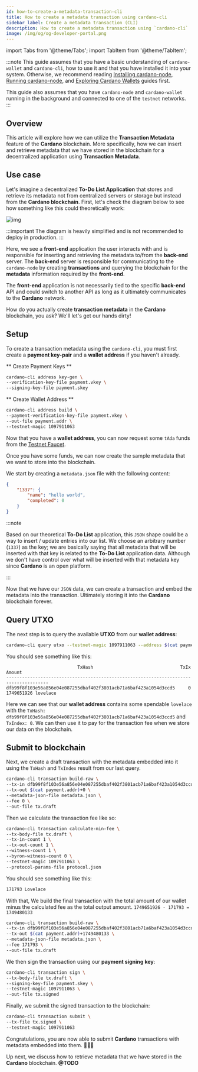 ```yaml
---
id: how-to-create-a-metadata-transaction-cli
title: How to create a metadata transaction using cardano-cli
sidebar_label: Create a metadata transaction (CLI)
description: How to create a metadata transaction using `cardano-cli`
image: /img/og/og-developer-portal.png
---
```

import Tabs from '@theme/Tabs';
import TabItem from '@theme/TabItem';

:::note
This guide assumes that you have a basic understanding of `cardano-wallet` and `cardano-cli`, how to use it and that you have installed it into your system. Otherwise, we recommend reading [Installing cardano-node](../get-started/installing-cardano-node), [Running cardano-node](../get-started/running-cardano), and [Exploring Cardano Wallets](../integrate-cardano/creating-wallet-faucet) guides first.

This guide also assumes that you have `cardano-node` and `cardano-wallet` running in the background and connected to one of the `testnet` networks.
:::

## Overview 

This article will explore how we can utilize the **Transaction Metadata** feature of the **Cardano** blockchain. More specifically, how we can insert and retrieve metadata that we have stored in the blockchain for a decentralized application using **Transaction Metadata**.

## Use case

Let's imagine a decentralized **To-Do List Application** that stores and retrieve its metadata not from centralized servers or storage but instead from the **Cardano blockchain**. First, let's check the diagram below to see how something like this could theoretically work:

![img](../../static/img/tx-meta-data/todo-list-app.png)

:::important
The diagram is heavily simplified and is not recommended to deploy in production.
:::

Here, we see a **front-end** application the user interacts with and is responsible for inserting and retrieving the metadata to/from the **back-end** server. The **back-end** server is responsible for communicating to the `cardano-node` by creating **transactions** and querying the blockchain for the **metadata** information required by the **front-end**.

The **front-end** application is not necessarily tied to the specific **back-end** API and could switch to another API as long as it ultimately communicates to the **Cardano** network.

How do you actually create **transaction metadata** in the **Cardano** blockchain, you ask? We'll let's get our hands dirty!

## Setup

To create a transaction metadata using the `cardano-cli`, you must first create a **payment key-pair** and a **wallet address** if you haven't already.

** Create Payment Keys **

```bash
cardano-cli address key-gen \
--verification-key-file payment.vkey \
--signing-key-file payment.skey
```

** Create Wallet Address **

```bash
cardano-cli address build \
--payment-verification-key-file payment.vkey \
--out-file payment.addr \
--testnet-magic 1097911063
```

Now that you have a **wallet address**, you can now request some `tAda` funds from the [Testnet Faucet](../../docs/integrate-cardano/testnet-faucet). 

Once you have some funds, we can now create the sample metadata that we want to store into the blockchain.

We start by creating a `metadata.json` file with the following content:

```json
{
    "1337": {
        "name": "hello world",
        "completed": 0
    }
}
```

:::note

Based on our theoretical **To-Do List** application, this `JSON` shape could be a way to insert / update entries into our list. We choose an arbitrary number (`1337`) as the key; we are basically saying that all metadata that will be inserted with that key is related to the **To-Do List** application data. Although we don't have control over what will be inserted with that metadata key since **Cardano** is an open platform.

:::

Now that we have our `JSON` data, we can create a transaction and embed the metadata into the transaction. Ultimately storing it into the **Cardano** blockchain forever.

## Query UTXO

The next step is to query the available **UTXO** from our **wallet address**:

```bash
cardano-cli query utxo --testnet-magic 1097911063 --address $(cat payment.addr)
```

You should see something like this:

```
                           TxHash                                 TxIx        Amount
--------------------------------------------------------------------------------------
dfb99f8f103e56a856e04e087255dbaf402f3801acb71a6baf423a1054d3ccd5     0        1749651926 lovelace
```

Here we can see that our **wallet address** contains some spendable `lovelace` with the `TxHash: dfb99f8f103e56a856e04e087255dbaf402f3801acb71a6baf423a1054d3ccd5` and `TxIndex: 0`. We can then use it to pay for the transaction fee when we store our data on the blockchain.

## Submit to blockchain

Next, we create a draft transaction with the metadata embedded into it using the `TxHash` and `TxIndex` result from our last query.

```bash {2}
cardano-cli transaction build-raw \
--tx-in dfb99f8f103e56a856e04e087255dbaf402f3801acb71a6baf423a1054d3ccd5#0 \
--tx-out $(cat payment.addr)+0 \
--metadata-json-file metadata.json \
--fee 0 \
--out-file tx.draft
```

Then we calculate the transaction fee like so:

```bash
cardano-cli transaction calculate-min-fee \
--tx-body-file tx.draft \
--tx-in-count 1 \
--tx-out-count 1 \
--witness-count 1 \
--byron-witness-count 0 \
--testnet-magic 1097911063 \
--protocol-params-file protocol.json
```

You should see something like this:

```bash
171793 Lovelace
```

With that, We build the final transaction with the total amount of our wallet minus the calculated fee as the total output amount. `1749651926 - 171793 = 1749480133`

```bash {3}
cardano-cli transaction build-raw \
--tx-in dfb99f8f103e56a856e04e087255dbaf402f3801acb71a6baf423a1054d3ccd5#0 \
--tx-out $(cat payment.addr)+1749480133 \
--metadata-json-file metadata.json \
--fee 171793 \
--out-file tx.draft
```

We then sign the transaction using our **payment signing key**:

```bash
cardano-cli transaction sign \             
--tx-body-file tx.draft \
--signing-key-file payment.skey \
--testnet-magic 1097911063 \
--out-file tx.signed 
```

Finally, we submit the signed transaction to the blockchain:


```bash
cardano-cli transaction submit \
--tx-file tx.signed \    
--testnet-magic 1097911063
```

Congratulations, you are now able to submit **Cardano** transactions with metadata embedded into them. 🎉🎉🎉

Up next, we discuss how to retrieve metadata that we have stored in the **Cardano** blockchain. **@TODO**
